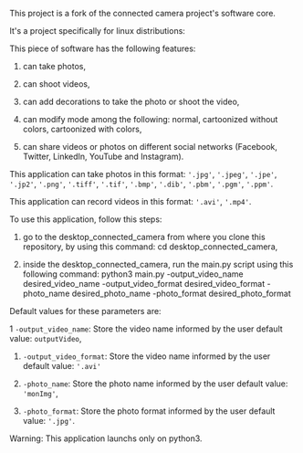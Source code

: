 This project is a fork of the connected camera project's software core.

It's a project specifically for linux distributions:

This piece of software has the following features:

1. can take photos,

1. can shoot videos,

1. can add decorations to take the photo or shoot the video,

1. can modify mode among the following: normal, cartoonized without colors, cartoonized with colors,

1. can share videos or photos on different social networks (Facebook, Twitter, LinkedIn, YouTube and Instagram).

This application can take photos in this format: `'.jpg'`, `'.jpeg'`, `'.jpe'`, `'.jp2'`, `'.png'`, `'.tiff'`, `'.tif'`, `'.bmp'`, `'.dib'`, `'.pbm'`, `'.pgm'`, `'.ppm'`.

This application can record videos in this format: `'.avi'`, `'.mp4'`.

To use this application, follow this steps:

1. go to the desktop_connected_camera from where you clone this repository, by using this command: cd desktop_connected_camera,

1. inside the desktop_connected_camera, run the main.py script using this following command: python3 main.py -output_video_name desired_video_name -output_video_format desired_video_format -photo_name desired_photo_name -photo_format desired_photo_format

Default values for these parameters are:

1 `-output_video_name`: Store the video name informed by the user
  default value: `outputVideo`,

1. `-output_video_format`: Store the video name informed by the user
  default value: `'.avi'`

1. `-photo_name`: Store the photo name informed by the user
  default value: `'monImg'`,

1. `-photo_format`: Store the photo format informed by the user
  default value: `'.jpg'`.

Warning: This application launchs only on python3.
